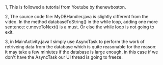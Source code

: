 1, This is followed a tutorial from Youtube by thenewboston. 

2, The source code file: MyDBHandler.java is slightly different from the video. 
In the method databaseToString() in the while loop, adding one more sentence: c.moveToNext() is a must. Or else the while loop is not going to exit. 

3, in MainActivity.java I simply use AsyncTask to perform the work of retriveing data from the database which is quite reasonable for the reason: it may take a few miniutes if the database is large enough, in this case if we don't have the AsyncTask our UI thread is going to freeze.
